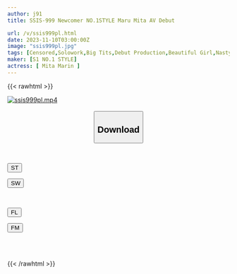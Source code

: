 ```yaml
---
author: j91
title: SSIS-999 Newcomer NO.1STYLE Maru Mita AV Debut

url: /v/ssis999pl.html
date: 2023-11-10T03:00:00Z
image: "ssis999pl.jpg"
tags: [Censored,Solowork,Big Tits,Debut Production,Beautiful Girl,Nasty, Hardcore	 ]
maker: [S1 NO.1 STYLE]
actress: [ Mita Marin ]
---
```



{{< rawhtml >}}

<div class="video" data-videoid="KJXw8A7qKwU0Y0y">
    <a href="javascript:;">
        <img src="https://my.j91.asia/v/ssis999pl.jpg" width="WIDTH" height="HEIGHT" alt="ssis999pl.mp4" loading="lazy">
    </a>
</div>

<script type="text/javascript" src="https://j91.asia/asset/on-demand-st.js"></script>

<br>
  <link rel="stylesheet" href="https://j91.asia/asset/bs5.css">
  
  <center>
  <button class="btn btn-primary" type="button" data-bs-toggle="collapse" data-bs-target=".multi-collapse" aria-expanded="false" aria-controls="multiCollapseExample1 multiCollapseExample2"><h2>Download</h2></button></center>
</p>
<div class="row">
  <div class="col">
    <div class="collapse multi-collapse" id="multiCollapseExample1">
      <div class="card card-body">
	      	      <br>
<div class="buttons">  
<p><a href="https://streamtape.to/v/KJXw8A7qKwU0Y0y" target="_blank"><button class="btn-hover color-3"><i class="fa fa-download"></i> ST</button></a></p>
<p><a href="https://sfastwish.com/u6swqcu8si5m" target="_blank"><button class="btn-hover color-2"><i class="fa fa-download"></i> SW</button></a></p></div>
    </div>
  </div>
</div>
  <div class="col">
    <div class="collapse multi-collapse" id="multiCollapseExample2">
      <div class="card card-body">
	      <br>
<div class="buttons">
<p><a href="https://fviplions.com/f/r3g4h1rkpk61" target="_blank"><button class="btn-hover color-9"><i class="fa fa-download"></i> FL</button></a></p>
<p><a href="https://filemoon.sx/d/wjekgub0xtzv" target="_blank"><button class="btn-hover color-8"><i class="fa fa-download"></i> FM</button></a></p></div>
<br><br>
      </div>
    </div>
  </div>
</div>

{{< /rawhtml >}}
